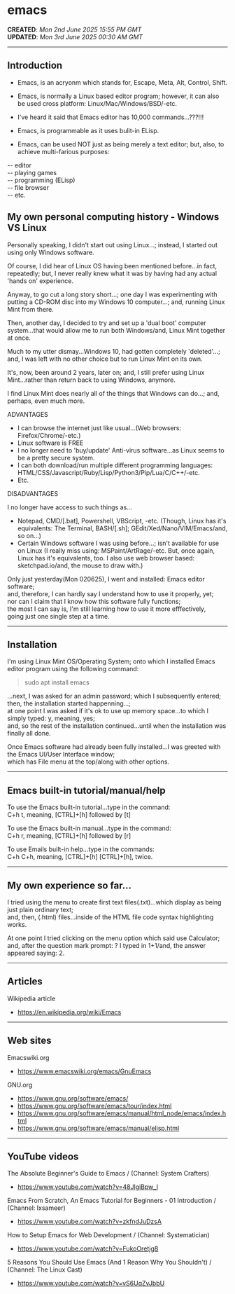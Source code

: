 # emacs

**CREATED**: *Mon 2nd June 2025 15:55 PM GMT*  
**UPDATED**: *Mon 3rd June 2025 00:30 AM GMT*  

-----

## Introduction

- Emacs, is an acryonm which stands for, Escape, Meta, Alt, Control, Shift.  

- Emacs, is normally a Linux based editor program; however, it can also be used cross platform: Linux/Mac/Windows/BSD/-etc.  

- I've heard it said that Emacs editor has 10,000 commands...???!!!  

- Emacs, is programmable as it uses bulit-in ELisp.

- Emacs, can be used NOT just as being merely a text editor; but, also, to achieve multi-farious purposes:  

-- editor  
-- playing games  
-- programming (ELisp)  
-- file browser  
-- etc.  

## My own personal computing history - Windows VS Linux  

Personally speaking, I didn't start out using Linux...; instead, I started out using only Windows software.  

Of course, I did hear of Linux OS having been mentioned before...in fact, repeatedly; but, I never really knew what it was by having had any actual 'hands on' experience.

Anyway, to go cut a long story short...; one day I was experimenting with putting a CD-ROM disc into my Windows 10 computer...; and, running Linux Mint from there.

Then, another day, I decided to try and set up a 'dual boot' computer system...that would allow me to run both Windows/and, Linux Mint together at once. 

Much to my utter dismay...Windows 10, had gotten completely 'deleted'...; and, I was left with no other choice but to run Linux Mint on its own.

It's, now, been around 2 years, later on; and, I still prefer using Linux Mint...rather than return back to using Windows, anymore.

I find Linux Mint does nearly all of the things that Windows can do...; and, perhaps, even much more.

ADVANTAGES  

- I can browse the internet just like usual...(Web browsers: Firefox/Chrome/-etc.)       
- Linux software is FREE  
- I no longer need to 'buy/update' Anti-virus software...as Linux seems to be a pretty secure system.  
- I can both download/run multiple different programming languages: HTML/CSS/Javascript/Ruby/Lisp/Python3/Pip/Lua/C/C++/-etc.    
- Etc.  

DISADVANTAGES  

I no longer have access to such things as...  
- Notepad, CMD/[.bat], Powershell, VBScript, -etc. (Though, Linux has it's equivalents: The Terminal, BASH/[.sh]; GEdit/Xed/Nano/VIM/Emacs/and, so on...)   
- Certain Windows software I was using before...; isn't available for use on Linux (I really miss using: MSPaint/ArtRage/-etc. But, once again, Linux has it's equivalents, too. I also use web browser based: sketchpad.io/and, the mouse to draw with.)              

Only just yesterday(Mon 020625), I went and installed: Emacs editor software;    
and, therefore, I can hardly say I understand how to use it properly, yet;       
nor can I claim that I know how this software fully functions;  
the most I can say is, I'm still learning how to use it more efffectively,   
going just one single step at a time.     

-----

## Installation

I'm using Linux Mint OS/Operating System; onto which I installed Emacs editor program using the following command:

> sudo apt install emacs

...next, I was asked for an admin password; which I subsequently entered;   
then, the installation started happenning...;  
at one point I was asked if it's ok to use up memory space...to which I simply typed: y, meaning, yes;  
and, so the rest of the installation continued...until when the installation was finally all done.  

Once Emacs software had already been fully installed...I was greeted with the Emacs UI/User Interface window;  
which has File menu at the top/along with other options.  

-----

## Emacs built-in tutorial/manual/help

To use the Emacs built-in tutorial...type in the command:  
C+h t, meaning, [CTRL]+[h] followed by [t]

To use the Emacs built-in manual...type in the command:  
C+h r, meaning, [CTRL]+[h] followed by [r]

To use Emails built-in help...type in the commands:  
C+h C+h, meaning, [CTRL]+[h] [CTRL]+[h], twice.

-----

## My own experience so far...

I tried using the menu to create first text files(.txt)...which display as being just plain ordinary text;      
and, then, (.html) files...inside of the HTML file code syntax highlighting works.  

At one point I tried clicking on the menu option which said use Calculator;  
and, after the question mark prompt: ? I typed in 1+1/and, the answer appeared saying: 2.  

-----

## Articles

Wikipedia article  
- https://en.wikipedia.org/wiki/Emacs  

-----

## Web sites

Emacswiki.org  
- https://www.emacswiki.org/emacs/GnuEmacs  

GNU.org  
- https://www.gnu.org/software/emacs/  
- https://www.gnu.org/software/emacs/tour/index.html
- https://www.gnu.org/software/emacs/manual/html_node/emacs/index.html  
- https://www.gnu.org/software/emacs/manual/elisp.html

-----

## YouTube videos

The Absolute Beginner's Guide to Emacs / (Channel: System Crafters)  
- https://www.youtube.com/watch?v=48JlgiBpw_I

Emacs From Scratch, An Emacs Tutorial for Beginners - 01 Introduction / (Channel: Ixsameer)  
- https://www.youtube.com/watch?v=zkfndJuDzsA

How to Setup Emacs for Web Development / (Channel: Systematician)  
- https://www.youtube.com/watch?v=FukoOretjg8  

5 Reasons You Should Use Emacs (And 1 Reason Why You Shouldn't) / (Channel: The Linux Cast)  
- https://www.youtube.com/watch?v=vS6UqZvJbbU  
  
